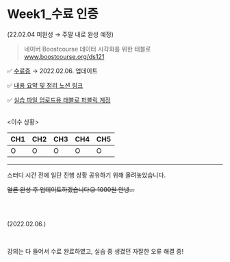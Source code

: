# Week1_수료 인증 
(22.02.04 미완성 → 주말 내로 완성 예정)

> 네이버 Boostcourse 데이터 시각화를 위한 태블로 www.boostcourse.org/ds121   




✅ [수료증](http://www.boostcourse.org/certificate/A20220206-289362?langCode=ko) → 2022.02.06. 업데이트

✅ [내용 요약 및 정리 노션 링크](https://alsoyeon21.notion.site/07cb478b7e1d4fa5a551e81e0db220e8)

✅ [실습 파일 업로드용 태블로 퍼블릭 계정](https://public.tableau.com/app/profile/soyeon.mun)       <br /> <br />   







<이수 상황>

CH1|CH2|CH3|CH4|CH5
---|---|---|---|---
O|O|O|O|O




---

스터디 시간 전에 일단 진행 상황 공유하기 위해 올려놓았습니다.

~~얼른 완성 후 업데이트하겠습니다😥 1000원 안녕...~~       


<br />
<br />



(2022.02.06.)        

<br />

강의는 다 들어서 수료 완료하였고, 실습 중 생겼던 자잘한 오류 해결 중!

